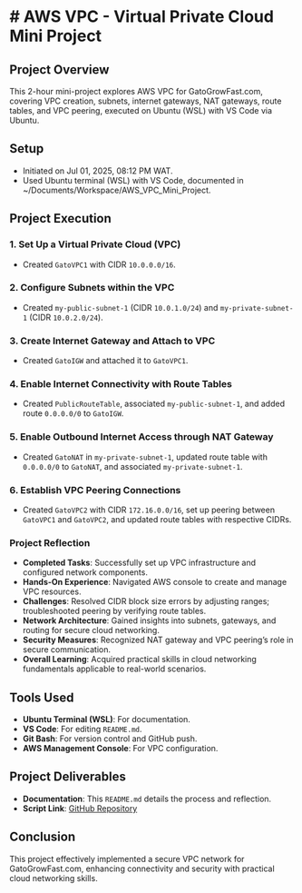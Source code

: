 # # AWS VPC - Virtual Private Cloud Mini Project

## Project Overview
This 2-hour mini-project explores AWS VPC for GatoGrowFast.com, covering VPC creation, subnets, internet gateways, NAT gateways, route tables, and VPC peering, executed on Ubuntu (WSL) with VS Code via Ubuntu.

## Setup
- Initiated on Jul 01, 2025, 08:12 PM WAT.
- Used Ubuntu terminal (WSL) with VS Code, documented in ~/Documents/Workspace/AWS_VPC_Mini_Project.

## Project Execution

### 1. Set Up a Virtual Private Cloud (VPC)
- Created `GatoVPC1` with CIDR `10.0.0.0/16`.

### 2. Configure Subnets within the VPC
- Created `my-public-subnet-1` (CIDR `10.0.1.0/24`) and `my-private-subnet-1` (CIDR `10.0.2.0/24`).

### 3. Create Internet Gateway and Attach to VPC
- Created `GatoIGW` and attached it to `GatoVPC1`.

### 4. Enable Internet Connectivity with Route Tables
- Created `PublicRouteTable`, associated `my-public-subnet-1`, and added route `0.0.0.0/0` to `GatoIGW`.

### 5. Enable Outbound Internet Access through NAT Gateway
- Created `GatoNAT` in `my-private-subnet-1`, updated route table with `0.0.0.0/0` to `GatoNAT`, and associated `my-private-subnet-1`.

### 6. Establish VPC Peering Connections
- Created `GatoVPC2` with CIDR `172.16.0.0/16`, set up peering between `GatoVPC1` and `GatoVPC2`, and updated route tables with respective CIDRs.

### Project Reflection
- **Completed Tasks**: Successfully set up VPC infrastructure and configured network components.
- **Hands-On Experience**: Navigated AWS console to create and manage VPC resources.
- **Challenges**: Resolved CIDR block size errors by adjusting ranges; troubleshooted peering by verifying route tables.
- **Network Architecture**: Gained insights into subnets, gateways, and routing for secure cloud networking.
- **Security Measures**: Recognized NAT gateway and VPC peering’s role in secure communication.
- **Overall Learning**: Acquired practical skills in cloud networking fundamentals applicable to real-world scenarios.

## Tools Used
- **Ubuntu Terminal (WSL)**: For documentation.
- **VS Code**: For editing `README.md`.
- **Git Bash**: For version control and GitHub push.
- **AWS Management Console**: For VPC configuration.

## Project Deliverables
- **Documentation**: This `README.md` details the process and reflection.
- **Script Link**: [GitHub Repository](https://github.com/westgrin/AWS_VPC_Mini_Project)

## Conclusion
This project effectively implemented a secure VPC network for GatoGrowFast.com, enhancing connectivity and security with practical cloud networking skills.